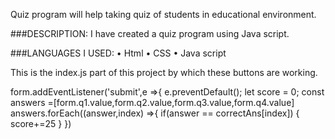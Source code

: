 Quiz program will help taking quiz of students in educational  environment. 

###DESCRIPTION:
I have created a quiz program using Java script. 

###LANGUAGES I USED:
•	Html
•	CSS
•	Java script

This is the index.js part of this project by which these buttons are working.

form.addEventListener('submit',e =>{
    e.preventDefault();
    let score = 0;
    const answers =[form.q1.value,form.q2.value,form.q3.value,form.q4.value]
    answers.forEach((answer,index) =>{
        if(answer == correctAns[index])
        {
            score+=25
        }
    })

